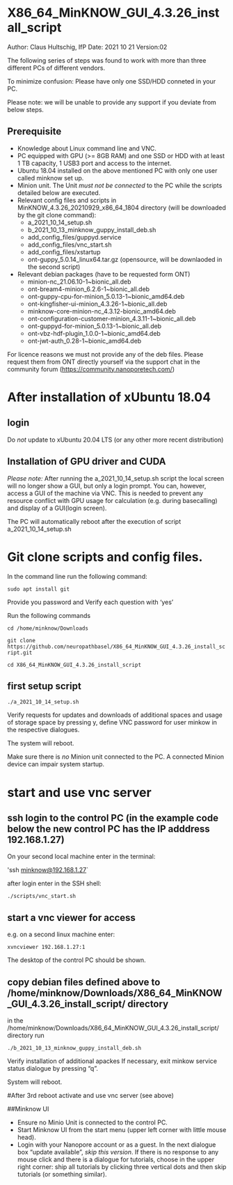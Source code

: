 # X86_64_MinKNOW_GUI_4.3.26_install_script #

Author: Claus Hultschig, IfP
Date: 2021 10 21
Version:02

The following series of steps was found to work with more than three different PCs of different vendors. 

To minimize confusion: Please have only one SSD/HDD conneted in your PC.

Please note: we will be unable to provide any support if you deviate from below steps.

## Prerequisite
* Knowledge about Linux command line and VNC.
* PC equipped with GPU (>= 8GB RAM) and one SSD or HDD with at least 1 TB capacity, 1 USB3 port and access to the internet.
* Ubuntu 18.04 installed on the above mentioned PC with only one user called minknow set up.
* Minion unit. The Unit *must not be connected*  to the PC while the scripts detailed below are executed.  
* Relevant config files and scripts  in MinKNOW_4.3.26_20210929_x86_64_1804 directory (will be downloaded by the git clone command):
  * a_2021_10_14_setup.sh
  * b_2021_10_13_minknow_guppy_install_deb.sh
  * add_config_files/guppyd.service
  * add_config_files/vnc_start.sh
  * add_config_files/xstartup
  * ont-guppy_5.0.14_linux64.tar.gz (opensource, will be downlaoded in the second script)
* Relevant debian packages (have to be requested form ONT)
  * minion-nc_21.06.10-1~bionic_all.deb
  * ont-bream4-minion_6.2.6-1~bionic_all.deb
  * ont-guppy-cpu-for-minion_5.0.13-1~bionic_amd64.deb
  * ont-kingfisher-ui-minion_4.3.26-1~bionic_all.deb
  * minknow-core-minion-nc_4.3.12-bionic_amd64.deb
  * ont-configuration-customer-minion_4.3.11-1~bionic_all.deb
  * ont-guppyd-for-minion_5.0.13-1~bionic_all.deb
  * ont-vbz-hdf-plugin_1.0.0-1~bionic_amd64.deb
  * ont-jwt-auth_0.28-1~bionic_amd64.deb

For licence reasons we must not provide any of the deb files. Please request them from ONT directly yourself via the support chat in the community forum (https://community.nanoporetech.com/)

# After installation of xUbuntu 18.04
## login
Do *not* update to xUbuntu 20.04 LTS (or any other more recent distribution)

## Installation of GPU driver and CUDA
*Please note:* After running the a_2021_10_14_setup.sh script the local screen will no longer show a GUI, but only a login prompt. You can, however, access a GUI of the machine via VNC. This is needed to prevent any resource conflict with GPU usage for calculation (e.g. during basecalling) and display of a GUI(login screen).

The PC will automatically reboot after the execution of script  a_2021_10_14_setup.sh

# Git clone scripts and config files.
In the command line run the following command:

`sudo apt install git`

Provide you password and Verify each question with ‘yes’

Run the following commands

`cd /home/minknow/Downloads`

`git clone https://github.com/neuropathbasel/X86_64_MinKNOW_GUI_4.3.26_install_script.git`

`cd X86_64_MinKNOW_GUI_4.3.26_install_script`

## first setup script

`./a_2021_10_14_setup.sh`

Verify requests for updates and downloads of additional spaces and usage of storage space by pressing y, define VNC password for user minkow in the respective dialogues.

The system will reboot.

Make sure there is *no* Minion unit connected to the PC. A connected Minion device can impair system startup.

# start and use vnc server
## ssh login to the control PC (in the example code below the new control PC has the IP adddress 192.168.1.27)

On your second local machine enter in the terminal:

'ssh minknow@192.168.1.27`

after login enter in the SSH shell:

`./scripts/vnc_start.sh`

## start a vnc viewer for access
e.g. on a second linux machine enter:

`xvncviewer 192.168.1.27:1`

The desktop of the control PC should be shown.

## copy debian files defined above to /home/minknow/Downloads/X86_64_MinKNOW_GUI_4.3.26_install_script/ directory

in the /home/minknow/Downloads/X86_64_MinKNOW_GUI_4.3.26_install_script/ directory run

`./b_2021_10_13_minknow_guppy_install_deb.sh`

Verify installation of additional apackes
If necessary, exit minkow service status dialogue by pressing “q”.

System will reboot.

#After 3rd reboot
activate and use vnc server (see above)

##Minknow UI
* Ensure no Minio Unit is connected to the control PC.
* Start Minknow UI from the start menu (upper left corner with little mouse head).
* Login with your Nanopore account or as a guest. In the next dialogue box “update available”, *skip this version*. If there is no response to any mouse click and there is a dialogue for tutorials, choose in the upper right corner: ship all tutorials by clicking three vertical dots and then skip tutorials (or something similar).


